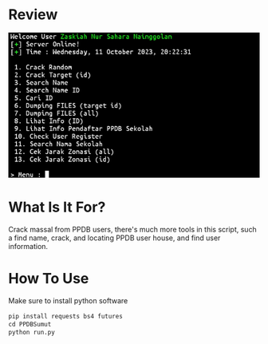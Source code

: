 # Review
<img src="https://github.com/ExtremeBoyGG/PPDBSumut/blob/da110511186a1e8634f8e3cb9ea33e78206a6aab/Screenshot_2023-10-11-20-23-11-98_84d3000e3f4017145260f7618db1d683.jpg"></img>

# What Is It For?
Crack massal from PPDB users, there's much more tools in this script, such a find name, crack, and locating PPDB user house, and find user information.

# How To Use
Make sure to install python software
```
pip install requests bs4 futures
cd PPDBSumut
python run.py
```

